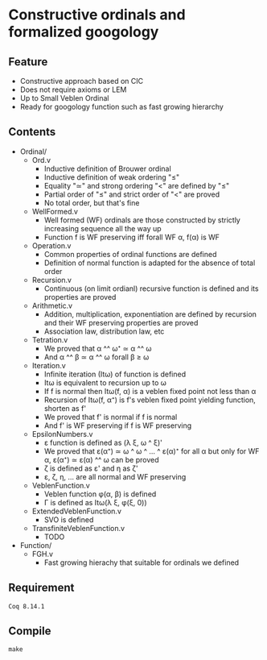 # Constructive ordinals and formalized googology

## Feature
- Constructive approach based on CIC
- Does not require axioms or LEM
- Up to Small Veblen Ordinal
- Ready for googology function such as fast growing hierarchy

## Contents

- Ordinal/
  - Ord.v
    - Inductive definition of Brouwer ordinal
    - Inductive definition of weak ordering "≤"
    - Equality "≃" and strong ordering "<" are defined by "≤"
    - Partial order of "≤" and strict order of "<" are proved
    - No total order, but that's fine
  - WellFormed.v
    - Well formed (WF) ordinals are those constructed by strictly increasing sequence all the way up
    - Function f is WF preserving iff forall WF α, f(α) is WF
  - Operation.v
    - Common properties of ordinal functions are defined
    - Definition of normal function is adapted for the absence of total order
  - Recursion.v
    - Continuous (on limit ordianl) recursive function is defined and its properties are proved
  - Arithmetic.v
    - Addition, multiplication, exponentiation are defined by recursion and their WF preserving properties are proved
    - Association law, distribution law, etc
  - Tetration.v
    - We proved that α ^^ ω⁺ ≃ α ^^ ω
    - And α ^^ β ≃ α ^^ ω forall β ≥ ω
  - Iteration.v
    - Infinite iteration (Itω) of function is defined
    - Itω is equivalent to recursion up to ω
    - If f is normal then Itω(f, α) is a veblen fixed point not less than α
    - Recursion of Itω(f, α⁺) is f's veblen fixed point yielding function, shorten as f'
    - We proved that f' is normal if f is normal
    - And f' is WF preserving if f is WF preserving
  - EpsilonNumbers.v
    - ε function is defined as (λ ξ, ω ^ ξ)'
    - We proved that ε(α⁺) ≃ ω ^ ω ^ ... ^ ε(α)⁺ for all α but only for WF α, ε(α⁺) ≃ ε(α) ^^ ω can be proved
    - ζ is defined as ε' and η as ζ'
    - ε, ζ, η, ... are all normal and WF preserving
  - VeblenFunction.v
    - Veblen function φ(α, β) is defined
    - Γ is defined as Itω(λ ξ, φ(ξ, 0))
  - ExtendedVeblenFunction.v
    - SVO is defined
  - TransfiniteVeblenFunction.v
    - TODO
- Function/
  - FGH.v
    - Fast growing hierachy that suitable for ordinals we defined

## Requirement
```
Coq 8.14.1
```

## Compile
```
make
```
